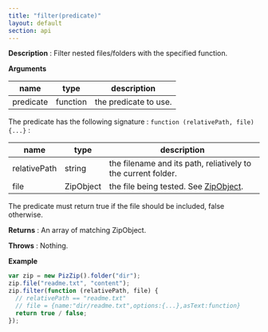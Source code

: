 ```yaml
---
title: "filter(predicate)"
layout: default
section: api
---
```


**Description** : Filter nested files/folders with the specified function.

**Arguments**

| name      | type     | description           |
| --------- | -------- | --------------------- |
| predicate | function | the predicate to use. |

The predicate has the following signature : `function (relativePath, file) {...}` :

| name         | type      | description                                                                                |
| ------------ | --------- | ------------------------------------------------------------------------------------------ |
| relativePath | string    | the filename and its path, reliatively to the current folder.                              |
| file         | ZipObject | the file being tested. See [ZipObject]({{site.baseurl}}/documentation/api_zipobject.html). |

The predicate must return true if the file should be included, false otherwise.

**Returns** : An array of matching ZipObject.

**Throws** : Nothing.

<!-- __Complexity__ : **O(k)** where k is the number of entries. -->

**Example**

```js
var zip = new PizZip().folder("dir");
zip.file("readme.txt", "content");
zip.filter(function (relativePath, file) {
  // relativePath == "readme.txt"
  // file = {name:"dir/readme.txt",options:{...},asText:function}
  return true / false;
});
```
